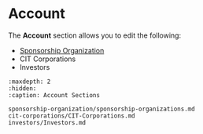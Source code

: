 
# Account 


The **Account** section allows you to edit the following:


- [Sponsorship Organization](sponsorship-organization-section)
- CIT Corporations
- Investors



```{toctree}
:maxdepth: 2
:hidden:
:caption: Account Sections

sponsorship-organization/sponsorship-organizations.md
cit-corporations/CIT-Corporations.md
investors/Investors.md
```




